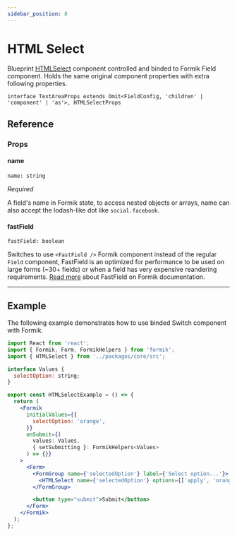 ```yaml
---
sidebar_position: 8
---
```


# HTML Select

Blueprint [HTMLSelect](https://blueprintjs.com/docs/#core/components/text-inputs.text-area) component controlled and binded to Formik Field component. Holds the same original component properties with extra following properties.

`interface TextAreaProps extends Omit<FieldConfig, 'children' | 'component' | 'as'>, HTMLSelectProps`

## Reference

### Props

#### name

`name: string`

_Required_

A field's name in Formik state, to access nested objects or arrays, name can also accept the lodash-like dot like `social.facebook`.

#### fastField

`fastField: boolean`

Switches to use `<FastField />` Formik component instead of the regular `Field` component, FastField is an optimized for performance to be used on large forms (~30+ fields) or when a field has very expensive reandering requirements. [Read more](https://formik.org/docs/api/fastfield) about FastField on Formik documentation.

---

## Example

The following example demonstrates how to use binded Switch component with Formik.

```jsx
import React from 'react';
import { Formik, Form, FormikHelpers } from 'formik';
import { HTMLSelect } from '../packages/core/src';

interface Values {
  selectOption: string;
}

export const HTMLSelectExample = () => {
  return (
    <Formik
      initialValues={{
        selectOption: 'orange',
      }}
      onSubmit={(
        values: Values,
        { setSubmitting }: FormikHelpers<Values>
      ) => {}}
    >
      <Form>
        <FormGroup name={'selectedOption'} label={'Select option...'}>
          <HTMLSelect name={'selectedOption'} options={['apply', 'orange']} />
        </FormGroup>

        <button type="submit">Submit</button>
      </Form>
    </Formik>
  );
};
```
